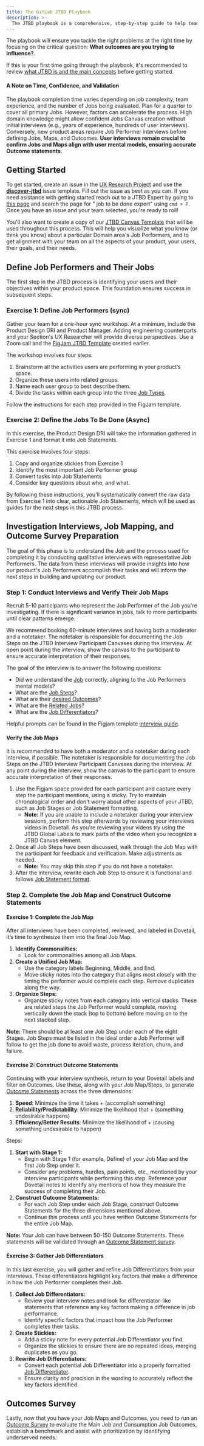 ```yaml
---
title: The GitLab JTBD Playbook
description: >- 
  The JTBD playbook is a comprehensive, step-by-step guide to help teams effectively apply the JTBD framework. It guides you from initial assumptions to prioritized user desired outcomes, providing a solid foundation and collaborative research tools.
---
```


The playbook will ensure you tackle the right problems at the right time by focusing on the critical question: **What outcomes are you trying to influence?**.

If this is your first time going through the playbook, it's recommended to review [what JTBD is and the main concepts](/handbook/product/ux/jobs-to-be-done/) before getting started.


#### A Note on Time, Confidence, and Validation

The playbook completion time varies depending on job complexity, team experience, and the number of Jobs being evaluated. Plan for a quarter to cover all primary Jobs. However, factors can accelerate the process. High domain knowledge might allow confident Jobs Canvas creation without initial interviews (e.g., years of experience, hundreds of user interviews). Conversely, new product areas require Job Performer interviews before defining Jobs, Maps, and Outcomes. **User interviews remain crucial to confirm Jobs and Maps align with user mental models, ensuring accurate Outcome statements**.

## Getting Started

To get started, create an issue in the [UX Research Project](https://gitlab.com/gitlab-org/ux-research/-/issues) and use the **[discover-jtbd](https://gitlab.com/gitlab-org/ux-research/-/blob/master/.gitlab/issue_templates/discover-jtbd.md)** issue template. Fill out the issue as best as you can. If you need asistance with getting started reach out to a JTBD Expert by going to [this page](https://about.gitlab.com/company/team/?department=product-design) and search the page for " job to be done expert" using `cmd + F`. Once you have an issue and your team selected, you're ready to roll!

You'll also want to create a copy of our [JTBD Canvas Template](https://www.figma.com/file/Z4lsAOLH1ANN3pstQFYgSk/Jobs-to-be-done----Playbook-Template?type=whiteboard&node-id=0%3A1&t=oMR9VPNke7aIfCoU-1) that will be used throughout this process. This will help you visualize what you know (or think you know) about a particular Domain area's Job Performers, and to get alignment with your team on all the aspects of your product, your users, their goals, and their needs.

## Define Job Performers and Their Jobs

The first step in the JTBD process is identifying your users and their objectives within your product space. This foundation ensures success in subsequent steps.

### Exercise 1: Define Job Performers (sync)
Gather your team for a one-hour sync workshop. At a minimum, include the Product Design DRI and Product Manager. Adding engineering counterparts and your Section's UX Researcher will provide diverse perspectives. Use a Zoom call and the [FigJam JTBD Template](https://www.figma.com/file/Z4lsAOLH1ANN3pstQFYgSk/Jobs-to-be-done----Playbook-Template?type=whiteboard&node-id=0%3A1&t=oMR9VPNke7aIfCoU-1) created earlier.

The workshop involves four steps:

1. Brainstorm all the activities users are performing in your product’s space.
1. Organize these users into related groups.
1. Name each user group to best describe them.
1. Divide the tasks within each group into the three [Job Types](/handbook/product/ux/jobs-to-be-done/jtbd_topics__definitions/#job-types).

Follow the instructions for each step provided in the FigJam template.

### Exercise 2: Define the Jobs To Be Done (Async)

In this exercise, the Product Design DRI will take the information gathered in Exercise 1 and format it into Job Statements.

This exercise involves four steps:

1. Copy and organize stickies from Exercise 1
1. Identify the most important Job Performer group
1. Convert tasks into Job Statements
1. Consider key questions about who, and what.

By following these instructions, you'll systematically convert the raw data from Exercise 1 into clear, actionable Job Statements, which will be used as guides for the next steps in this JTBD process.

## Investigation Interviews, Job Mapping, and Outcome Survey Preparation

The goal of this phase is to understand the Job and the process used for completing it by conducting qualitative interviews with representative Job Performers. The data from these interviews will provide insights into how our product's Job Performers accomplish their tasks and will inform the next steps in building and updating our product.

### Step 1: Conduct Interviews and Verify Their Job Maps

Recruit 5-10 participants who represent the Job Performer of the Job you're investigating. If there is significant variance in jobs, talk to more participants until clear patterns emerge.

We recommend booking 60-minute interviews and having both a moderator and a notetaker. The notetaker is responsible for documenting the Job Steps on the JTBD Interview Participant Canvases during the interview. At open point during the interview, show the canvas to the participant to ensure accurate interpretation of their responses.

The goal of the interview is to answer the following questions:

- Did we understand the [Job](/handbook/product/ux/jobs-to-be-done/jtbd_topics__definitions/#main-jobs) correctly, aligning to the Job Performers mental models?
- What are the [Job Steps](/handbook/product/ux/jobs-to-be-done/jtbd_topics__definitions/#jobs-steps)?
- What are their [desired Outcomes](/handbook/product/ux/jobs-to-be-done/jtbd_topics__definitions/#outcomes)?
- What are the [Related Jobs](/handbook/product/ux/jobs-to-be-done/jtbd_topics__definitions/#related-jobs)?
- What are the [Job Differentiators](/handbook/product/ux/jobs-to-be-done/jtbd_topics__definitions/#job-differentiators)?

Helpful prompts can be found in the Figjam template [interview guide](https://www.figma.com/file/Z4lsAOLH1ANN3pstQFYgSk/Jobs-to-be-done----Playbook-Template?type=whiteboard&node-id=78-2318&t=oMR9VPNke7aIfCoU-4).

#### Verify the Job Maps

It is recommended to have both a moderator and a notetaker during each interview, if possible. The notetaker is responsible for documenting the Job Steps on the JTBD Interview Participant Canvases during the interview. At any point during the interview, show the canvas to the participant to ensure accurate interpretation of their responses.

1. Use the Figjam space provided for each participant and capture every step the participant mentions, using a sticky. Try to maintain chronological order and don't worry about other aspects of your JTBD, such as Job Stages or Job Statement formatting.
    - **Note:** If you are unable to include a notetaker during your interview sessions, perform this step afterwards by reviewing your interviews videos in Dovetail. As you're reviewing your videos try using the JTBD Global Labels to mark parts of the video when you recognize a JTBD Canvas element.
1. Once all Job Steps have been discussed, walk through the Job Map with the participant for feedback and verification. Make adjustments as needed.
    - **Note:** You may skip this step if you do not have a notetaker.
1. After the interview, rewrite each Job Step to ensure it is functional and follows [Job Statement format](/handbook/product/ux/jobs-to-be-done/jtbd_topics__definitions/#job-statements).

### Step 2. Complete the Job Map and Construct Outcome Statements

#### Exercise 1: Complete the Job Map

After all interviews have been completed, reviewed, and labeled in Dovetail, it’s time to synthesize them into the final Job Map.

1. **Identify Commonalities:**
    - Look for commonalities among all Job Maps.
1. **Create a Unified Job Map:**
    - Use the category labels Beginning, Middle, and End.
    - Move sticky notes into the category that aligns most closely with the timing the performer would complete each step. Remove duplicates along the way.
1. **Organize Steps:**
    - Organize sticky notes from each category into vertical stacks. These are related steps the Job Performer would complete, moving vertically down the stack (top to bottom) before moving on to the next stacked step.

**Note:** There should be at least one Job Step under each of the eight Stages. Job Steps must be listed in the ideal order a Job Performer will follow to get the job done to avoid waste, process iteration, churn, and failure.

#### Exercise 2: Construct Outcome Statements

Continuing with your interview synthesis, return to your Dovetail labels and filter on Outcomes. Use these, along with your Job Map/Steps, to generate [Outcome Statements](/handbook/product/ux/jobs-to-be-done/jtbd_topics__definitions/#outcomes) across the three dimensions:

1. **Speed**: Minimize the time it takes + (accomplish something)
1. **Reliability/Predictability**: Minimize the likelihood that + (something undesirable happens)
1. **Efficiency/Better Results**: Minimize the likelihood of + (causing something undesirable to happen)

Steps:

1. **Start with Stage 1:**
    - Begin with Stage 1 (for example, Define) of your Job Map and the first Job Step under it.
    - Consider any problems, hurdles, pain points, etc., mentioned by your interview participants while performing this step. Reference your Dovetail notes to identify any mentions of how they measure the success of completing their Job.
1. **Construct Outcome Statements:**
    - For each Job Step under each Job Stage, construct Outcome Statements for the three dimensions mentioned above.
    - Continue this process until you have written Outcome Statements for the entire Job Map.

**Note:** Your Job can have between 50-150 Outcome Statements. These statements will be validated through an [Outcome Statement survey](/handbook/product/UX/jobs-to-be-done/JTBD-Evaluation-Methods#benchmarking-the-domain).

#### Exercise 3: Gather Job Differentiators

In this last exercise, you will gather and refine Job Differentiators from your interviews. These differentiators highlight key factors that make a difference in how the Job Performer completes their Job.

1. **Collect Job Differentiators:**
    - Review your interview notes and look for differentiator-like statements that reference any key factors making a difference in job performance.
    - Identify specific factors that impact how the Job Performer completes their tasks.
1. **Create Stickies:**
    - Add a sticky note for every potential Job Differentiator you find.
    - Organize the stickies to ensure there are no repeated ideas, merging duplicates as you go.
1. **Rewrite Job Differentiators:**
    - Convert each potential Job Differentiator into a properly formatted [Job Differentiator](/handbook/product/ux/jobs-to-be-done/#job-differentiators-what-are-the-factors-or-conditions-that-make-a-difference-in-how-the-job-gets-done).
    - Ensure clarity and precision in the wording to accurately reflect the key factors identified.

## Outcomes Survey

Lastly, now that you have your Job Maps and Outcomes, you need to run an [Outcome Survey](/handbook/product/UX/jobs-to-be-done/JTBD-Evaluation-Methods#Benchmarking_the_Domain) to evaluate the Main Job and Consumption Job Outcomes, establish a benchmark and assist with prioritization by identifying underserved needs.

<!-- Figure out how to incorporate this into UX Theme workshop

### Align on Ranked Outcomes: Workshop

Here's where the magic happens. If you have the ranked Outcomes by opportunity score from your survey, you have a list of the areas that will be most impactful to your users' experience of your product. Now is the time to meet with your stakeholders and discuss the top ranked Outcomes. Our [FigJam template](https://www.figma.com/file/Z4lsAOLH1ANN3pstQFYgSk/Jobs-to-be-done----Playbook-Template?type=whiteboard&node-id=0%3A1&t=qrubQYZLbPWYJjN3-1) has a workshop template and guide you can use to help address each Outcome statement.

A few things to think about during the workshop:

- Are the Outcomes already being addressed with current and planned work? If not, should they be incorporated into future planning?
- Where in the product is each Outcome done? Are there specific pages, controls, or parts of the UI that we can focus on?
- Who owns each Outcome? Are there other teams that 'own' some of the areas of opportunity? Who can you speak with to see if they are working on this Outcome already?
- What can be done to achieve the stated Outcome? Think of some potential solutions.

The result of the workshop should be that the team understands the top opportunities for that Main Job and Job Performer, and has discussed ways to address them.

You and your team now have a list of the most important areas to focus on - a list that you can share with other teams and stakeholders (even customers!) to help bring clarity and confidence to your product roadmap.

The list of opportunities will remain relevant for a long time (until you release changes to your product that address the opportunities), because they aren't based on particular features or solutions, but larger Outcomes that users want to achieve. Re-survey your Job Performers about certain Outcome statements after your team has made some changes, in order to see if the opportunity score has decreased (meaning you've made positive progress to fulfilling the desired Outcome).

-->

<!-- TODO: Connect to UX Themes (in a future MR)>
